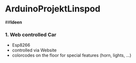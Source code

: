 # ArduinoProjektLinspod
##**Ideen**
### 1. Web controlled Car
- Esp8266
- controlled via Website
- colorcodes on the floor for special features (horn, lights, ...)
